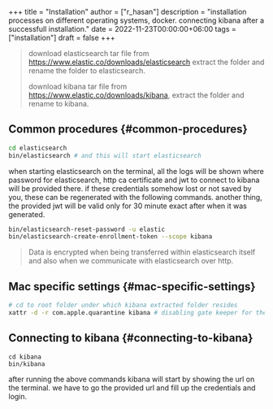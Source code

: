 +++
title = "Installation"
author = ["r_hasan"]
description = "installation processes on different operating systems, docker. connecting kibana after a successfull installation."
date = 2022-11-23T00:00:00+06:00
tags = ["installation"]
draft = false
+++

> download elasticsearch tar file from <https://www.elastic.co/downloads/elasticsearch> extract the folder and rename the folder to elasticsearch.
>
> download kibana tar file from <https://www.elastic.co/downloads/kibana>, extract the folder and rename to kibana.


## Common procedures {#common-procedures}

```bash
cd elasticsearch
bin/elasticsearch # and this will start elasticsearch
```

when starting elasticsearch on the terminal, all the logs will be shown where password for elasticsearch, http ca certificate and jwt to connect to kibana will be provided there.
if these credentials somehow lost or not saved by you, these can be regenerated with the following commands. another thing, the provided jwt will be valid only for 30 minute
exact after when it was generated.

```bash
bin/elasticsearch-reset-password -u elastic
bin/elasticsearch-create-enrollment-token --scope kibana
```

> Data is encrypted when being transferred within elasticsearch itself and also when we communicate with elasticsearch over http.


## Mac specific settings {#mac-specific-settings}

```bash
# cd to root folder under which kibana extracted folder resides
xattr -d -r com.apple.quarantine kibana # disabling gate keeper for the kibana directory
```


## Connecting to kibana {#connecting-to-kibana}

```shell
cd kibana
bin/kibana
```

after running the above commands kibana will start by showing the url on the terminal. we have to go the provided url and fill up the credentials and login.
